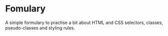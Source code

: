 # Fomulary 

A simple formulary to practise a bit about HTML and CSS selectors, classes, pseudo-classes and styling rules. 
